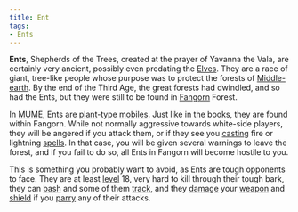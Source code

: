 ```yaml
---
title: Ent
tags:
- Ents
---
```


**Ents**, Shepherds of the Trees, created at the prayer of Yavanna the
Vala, are certainly very ancient, possibly even predating the
[Elves](elf "wikilink"). They are a race of giant, tree-like people
whose purpose was to protect the forests of
[Middle-earth](Middle-earth "wikilink"). By the end of the Third Age,
the great forests had dwindled, and so had the Ents, but they were still
to be found in [Fangorn](Fangorn "wikilink") Forest.

In [MUME](MUME "wikilink"), Ents are [plant](plant "wikilink")-type
[mobiles](mobile "wikilink"). Just like in the books, they are found
within Fangorn. While not normally aggressive towards white-side
players, they will be angered if you attack them, or if they see you
[casting](cast "wikilink") fire or lightning [spells](spell "wikilink").
In that case, you will be given several warnings to leave the forest,
and if you fail to do so, all Ents in Fangorn will become hostile to
you.

This is something you probably want to avoid, as Ents are tough
opponents to face. They are at least [level](level "wikilink") 18, very
hard to kill through their tough bark, they can [bash](bash "wikilink")
and some of them [track](track "wikilink"), and they
[damage](state "wikilink") your [weapon](weapon "wikilink") and
[shield](shield "wikilink") if you [parry](parry "wikilink") any of
their attacks.
